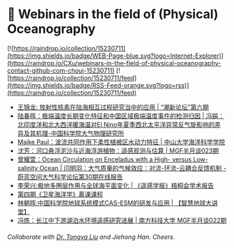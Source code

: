 # 🌊 Webinars in the field of (Physical) Oceanography

[![https://raindrop.io/collection/15230711](https://img.shields.io/badge/WEB-Page-blue.svg?logo=Internet-Explorer)](https://raindrop.io/CXu/webinars-in-the-field-of-physical-oceanography-contact-github-com-chouj-15230711) [![https://raindrop.io/collection/15230711/feed](https://img.shields.io/badge/RSS-Feed-orange.svg?logo=rss)](https://raindrop.io/collection/15230711/feed)

<!-- BLOG-POST-LIST:START -->
- [王锦龙: 放射性核素在陆海相互过程研究当中的应用 | “潮新论坛”第六期](https://mp.weixin.qq.com/s/34Ejpm2-dmVXZznjpDf6jA)
- [陆春晖：极端温度长期变化特征和中国区域极端温度事件的检测归因 | 冯娟：北印度洋和北大西洋暖海温对El Nino年夏季西北太平洋异常反气旋影响的差异及其机理-中国科学院大气物理研究所](http://www.iap.cas.cn/gb/xwdt/xshd/202109/t20210910_6200125.html)
- [Maike Paul：波流共同作用下柔性植被区水动力特征 | 中山大学海洋科学学院](https://marine.sysu.edu.cn/event/8694)
- [沈芳：河口悬浮泥沙与近海浮游植物：遥感观测与估算 | MGF半月谈023期](https://mp.weixin.qq.com/s/3Id8WeC4Xn0E1l3b3xritg)
- [曾耀萱：Ocean Circulation on Enceladus with a High- versus Low-salinity Ocean | 闫明羽：大气质量的气候效应：对流-环流-云耦合反馈机制 - 蔚蓝空间大气科学论坛第30期在线报告](https://mp.weixin.qq.com/s/CNt4i_kB_4nWKAhcSOBAQw)
- [李荣兴:极地多圈层作用与全球海平面变化 | 《遥感学报》梧桐会学术报告](https://mp.weixin.qq.com/s/gQsZoFGl41E4gHLA3kG_NQ)
- [第四期《卫星海洋学》慕课课程](https://mp.weixin.qq.com/s/LkkuwXXhNPLOq9HmJ9sdXw)
- [林朝晖:中国科学院地球系统模式CAS-ESM的研发与应用 | 【智慧地球大讲堂】](https://mp.weixin.qq.com/s/4HAL_1hISUZ5Y_iHAzHDuA)
- [冯炼：长江中下游湖泊水环境遥感研究进展 | 南方科技大学 MGF半月谈022期](https://mp.weixin.qq.com/s/hKvOgh1vQk3VMwVLoCezpg)
<!-- BLOG-POST-LIST:END -->

###### Collaborate with [Dr. Tongya Liu](https://liutongya.github.io/) and Jiehong Han. Cheers.
